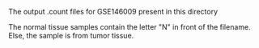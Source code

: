 The output .count files for GSE146009 present in this directory

The normal tissue samples contain the letter "N" in front of the filename.
Else, the sample is from tumor tissue.
